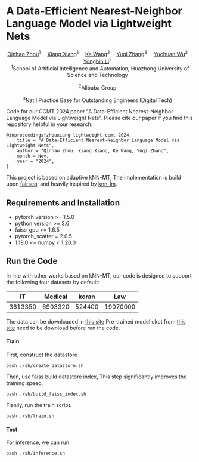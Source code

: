 # A Data-Efficient Nearest-Neighbor Language Model via Lightweight Nets
<div align="center">
<div>
    <a href='' target='_blank'>Qinhao Zhou</a><sup>1</sup>&emsp;
    <a href='https://scholar.google.com.hk/citations?hl=zh-CN&user=-D5k5ioAAAAJ&view_op=list_works' target='_blank'>Xiang Xiang</a><sup>1</sup>&emsp;
    <a href='' target='_blank'>Ke Wang</a><sup>2</sup>&emsp;
    <a href='' target='_blank'>Yuqi Zhang</a><sup>3</sup>&emsp;
    <a href='' target='_blank'>Yuchuan Wu</a><sup>2</sup>&emsp;
    <a href='' target='_blank'>Yongbin Li</a><sup>2</sup>&emsp;
</div>
<div>
<sup>1</sup>School of Artificial Intelligence and Automation, Huazhong University of Science and Technology&emsp;

<sup>2</sup>Alibaba Group&emsp;

<sup>3</sup>Nat'l Practice Base for Outstanding Engineers (Digital Tech)&emsp;

</div>
</div>


Code for our CCMT 2024 paper "A Data-Efficient Nearest-Neighbor Language Model via Lightweight Nets". 
Please cite our paper if you find this repository helpful in your research:

```
@inproceedings{zhouxiang-lightweight-ccmt-2024,
    title = "A Data-Efficient Nearest-Neighbor Language Model via Lightweight Nets",
    author = "Qinhao Zhou, Xiang Xiang, Ke Wang, Yuqi Zhang",
    month = Nov,
    year = "2024",
}
```

This project is based on adaptive kNN-MT, 
The implementation is build upon [fairseq](https://github.com/pytorch/fairseq), and heavily inspired by [knn-lm](https://github.com/urvashik/knnlm).


## Requirements and Installation

* pytorch version >= 1.5.0
* python version >= 3.6
* faiss-gpu >= 1.6.5
* pytorch_scatter = 2.0.5
* 1.19.0 <= numpy < 1.20.0

## Run the Code

In line with other works based on kNN-MT, our code is designed to support the following four datasets by default:

| IT      | Medical | koran  | Law      |
|---------|---------|--------|----------|
| 3613350 | 6903320 | 524400 | 19070000 |

The data can be downloaded in [this site](https://github.com/roeeaharoni/unsupervised-domain-clusters)
Pre-trained model ckpt from [this site](https://github.com/pytorch/fairseq/blob/master/examples/wmt19/README.md) need to be download before run the code.


#### Train
First, construct the datastore

```
bash ./sh/create_datastore.sh
```

Then, use faiss build datastore index, This step significantly improves the training speed.

```
bash ./sh/build_faiss_index.sh
```

Fianlly, run the train script.

```
bash ./sh/train.sh  
```


#### Test

For inference, we can run 
```
bash ./sh/inference.sh  
```


